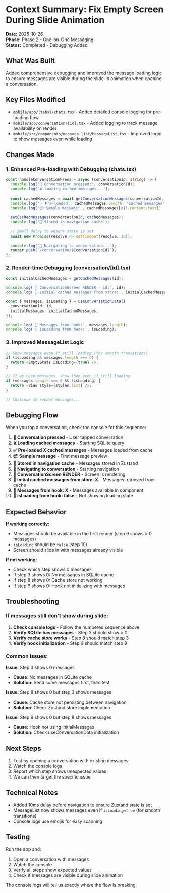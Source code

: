 # Context Summary: Fix Empty Screen During Slide Animation

**Date:** 2025-10-26  
**Phase:** Phase 2 - One-on-One Messaging  
**Status:** Completed - Debugging Added

## What Was Built

Added comprehensive debugging and improved the message loading logic to ensure messages are visible during the slide-in animation when opening a conversation.

## Key Files Modified

- `mobile/app/(tabs)/chats.tsx` - Added detailed console logging for pre-loading flow
- `mobile/app/conversation/[id].tsx` - Added logging to track message availability on render
- `mobile/src/components/message-list/MessageList.tsx` - Improved logic to show messages even while loading

## Changes Made

### 1. Enhanced Pre-loading with Debugging (chats.tsx)
```typescript
const handleConversationPress = async (conversationId: string) => {
  console.log('📱 Conversation pressed:', conversationId);
  console.log('⏳ Loading cached messages...');
  
  const cachedMessages = await getConversationMessages(conversationId, 50, 0);
  console.log('✅ Pre-loaded', cachedMessages.length, 'cached messages');
  console.log('📦 Sample message:', cachedMessages[0]?.content.text);
  
  setCachedMessages(conversationId, cachedMessages);
  console.log('💾 Stored in navigation cache');
  
  // Small delay to ensure state is set
  await new Promise(resolve => setTimeout(resolve, 10));
  
  console.log('🚀 Navigating to conversation...');
  router.push(`/conversation/${conversationId}`);
};
```

### 2. Render-time Debugging (conversation/[id].tsx)
```typescript
const initialCachedMessages = getCachedMessages(id);

console.log('🎯 ConversationScreen RENDER - id:', id);
console.log('🎯 Initial cached messages from store:', initialCachedMessages?.length || 0);

const { messages, isLoading } = useConversationData({
  conversationId: id,
  initialMessages: initialCachedMessages,
});

console.log('🎯 Messages from hook:', messages.length);
console.log('🎯 isLoading from hook:', isLoading);
```

### 3. Improved MessageList Logic
```typescript
// Show messages even if still loading (for smooth transitions)
if (isLoading && messages.length === 0) {
  return <EmptyState isLoading={true} />;
}

// If we have messages, show them even if still loading
if (messages.length === 0 && !isLoading) {
  return <View style={styles.list} />;
}

// Continue to render messages...
```

## Debugging Flow

When you tap a conversation, check the console for this sequence:

1. **📱 Conversation pressed** - User tapped conversation
2. **⏳ Loading cached messages** - Starting SQLite query
3. **✅ Pre-loaded X cached messages** - Messages loaded from cache
4. **📦 Sample message** - First message preview
5. **💾 Stored in navigation cache** - Messages stored in Zustand
6. **🚀 Navigating to conversation** - Starting navigation
7. **🎯 ConversationScreen RENDER** - Screen is rendering
8. **🎯 Initial cached messages from store: X** - Messages retrieved from cache
9. **🎯 Messages from hook: X** - Messages available in component
10. **🎯 isLoading from hook: false** - Not showing loading state

## Expected Behavior

**If working correctly:**
- Messages should be available in the first render (step 9 shows > 0 messages)
- `isLoading` should be `false` (step 10)
- Screen should slide in with messages already visible

**If not working:**
- Check which step shows 0 messages
- If step 3 shows 0: No messages in SQLite cache
- If step 8 shows 0: Cache store not working
- If step 9 shows 0: Hook not initializing with messages

## Troubleshooting

### If messages still don't show during slide:

1. **Check console logs** - Follow the numbered sequence above
2. **Verify SQLite has messages** - Step 3 should show > 0
3. **Verify cache store works** - Step 8 should match step 3
4. **Verify hook initialization** - Step 9 should match step 8

### Common Issues:

**Issue**: Step 3 shows 0 messages
- **Cause**: No messages in SQLite cache
- **Solution**: Send some messages first, then test

**Issue**: Step 8 shows 0 but step 3 shows messages
- **Cause**: Cache store not persisting between navigation
- **Solution**: Check Zustand store implementation

**Issue**: Step 9 shows 0 but step 8 shows messages  
- **Cause**: Hook not using initialMessages
- **Solution**: Check useConversationData initialization

## Next Steps

1. Test by opening a conversation with existing messages
2. Watch the console logs
3. Report which step shows unexpected values
4. We can then target the specific issue

## Technical Notes

- Added 10ms delay before navigation to ensure Zustand state is set
- MessageList now shows messages even if `isLoading=true` (for smooth transitions)
- Console logs use emojis for easy scanning

## Testing

Run the app and:
1. Open a conversation with messages
2. Watch the console
3. Verify all steps show expected values
4. Check if messages are visible during slide animation

The console logs will tell us exactly where the flow is breaking.

